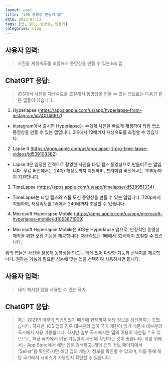 ```yaml
---
layout: post
title: "iOS 동영상 만들기 앱"
date: 2023-03-11
tags: [앱, iOS, 동영상, 만들기]
categories: blog
---
```


## 사용자 입력:
> 사진을 재생속도를 조절해서 동영상을 만들 수 있는 ios 앱

## ChatGPT 응답:
> iOS에서 사진을 재생속도를 조절해서 동영상을 만들 수 있는 앱으로는 다음과 같은 앱들이 있습니다.

1. Hyperlapse (https://apps.apple.com/us/app/hyperlapse-from-instagram/id740146917)
- Instagram에서 출시한 Hyperlapse는 손쉽게 사진을 빠르게 재생하여 타임 랩스 동영상을 만들 수 있는 앱입니다. 2배에서 12배까지 재생속도를 조절할 수 있습니다.

2. Lapse It (https://apps.apple.com/us/app/lapse-it-pro-time-lapse-videos/id539108382)
- Lapse It은 일정한 간격으로 촬영한 사진을 타임 랩스 동영상으로 만들어주는 앱입니다. 무료 버전에서는 240p 해상도까지 지원하며, 프리미엄 버전에서는 1080p까지 지원합니다.

3. TimeLapse (https://apps.apple.com/us/app/timelapse/id528951334)
- TimeLapse는 타임 랩스와 스톱 모션 동영상을 만들 수 있는 앱입니다. 720p까지 지원하며, 재생속도를 1배에서 240배까지 조절할 수 있습니다.

4. Microsoft Hyperlapse Mobile (https://apps.apple.com/us/app/microsoft-hyperlapse-mobile/id1053871909)
- Microsoft Hyperlapse Mobile은 iOS용 Hyperlapse 앱으로, 안정적인 동영상 제작을 위한 보정 기능을 제공합니다. 재생속도는 1배에서 32배까지 조절할 수 있습니다.

위의 앱들은 사진을 활용해 동영상을 만드는 데에 있어 다양한 기능과 선택지를 제공합니다. 원하는 기능과 필요한 성능에 맞는 앱을 선택하여 사용하시면 됩니다.

## 사용자 입력:
> 네가 제시한 앱을 사용할 수 있는 국가

## ChatGPT 응답:
> 저는 2021년 이후에 학습되었기 때문에 현재까지 해당 정보를 갱신하지는 못했습니다. 하지만, iOS 앱의 경우 대부분의 앱이 국가 제한이 없기 때문에 대부분의 국가에서 사용 가능합니다. 하지만 일부 국가에서는 앱의 이용이 제한될 수도 있으므로, 해당 국가에서 이용 가능한지 사전에 확인하는 것이 좋습니다. 이를 위해서는 App Store에서 해당 앱을 검색하고, 해당 앱의 정보 페이지에서 "Seller"를 확인하시면 해당 앱의 개발자 정보를 확인할 수 있으며, 이를 통해 해당 국가에서 서비스가 가능한지 확인할 수 있습니다.

